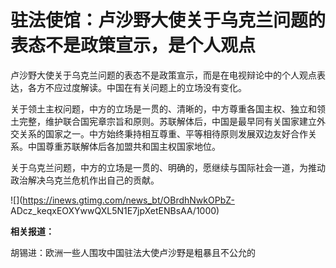 # 驻法使馆：卢沙野大使关于乌克兰问题的表态不是政策宣示，是个人观点

卢沙野大使关于乌克兰问题的表态不是政策宣示，而是在电视辩论中的个人观点表达，各方不应过度解读。中国在有关问题上的立场没有变化。

关于领土主权问题，中方的立场是一贯的、清晰的，中方尊重各国主权、独立和领土完整，维护联合国宪章宗旨和原则。苏联解体后，中国是最早同有关国家建立外交关系的国家之一。中方始终秉持相互尊重、平等相待原则发展双边友好合作关系。中国尊重苏联解体后各加盟共和国主权国家地位。

关于乌克兰问题，中方的立场是一贯的、明确的，愿继续与国际社会一道，为推动政治解决乌克兰危机作出自己的贡献。

![](https://inews.gtimg.com/news_bt/OBrdhNwkOPbZ-
ADcz_keqxEOXYwwQXL5N1E7jpXetENBsAA/1000)

**相关报道：**

胡锡进：欧洲一些人围攻中国驻法大使卢沙野是粗暴且不公允的

